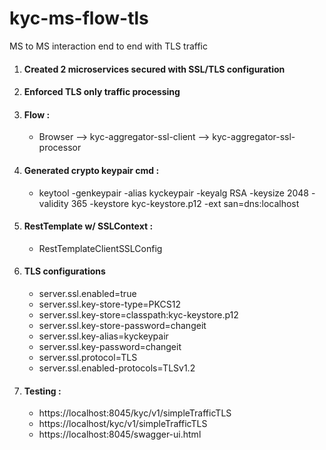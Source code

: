 # kyc-ms-flow-tls
MS to MS interaction end to end with TLS traffic

1. ####  Created 2 microservices secured with SSL/TLS configuration
2. ####  Enforced TLS only traffic processing
3. ####  Flow :
    - Browser --> kyc-aggregator-ssl-client --> kyc-aggregator-ssl-processor
4. #### Generated crypto keypair cmd : 
   - keytool -genkeypair -alias kyckeypair -keyalg RSA -keysize 2048  -validity 365 -keystore kyc-keystore.p12  -ext san=dns:localhost
5. #### RestTemplate w/ SSLContext : 
   - RestTemplateClientSSLConfig
6. #### TLS configurations
    - server.ssl.enabled=true
    - server.ssl.key-store-type=PKCS12
    - server.ssl.key-store=classpath:kyc-keystore.p12
    - server.ssl.key-store-password=changeit
    - server.ssl.key-alias=kyckeypair
    - server.ssl.key-password=changeit
    - server.ssl.protocol=TLS
    - server.ssl.enabled-protocols=TLSv1.2

7. #### Testing :
   - https://localhost:8045/kyc/v1/simpleTrafficTLS
   - https://localhost/kyc/v1/simpleTrafficTLS
   - https://localhost:8045/swagger-ui.html
